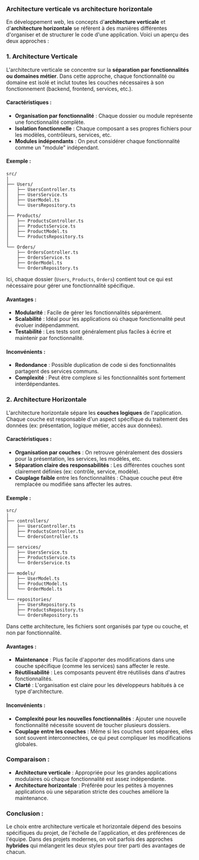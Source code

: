 ### Architecture verticale vs architecture horizontale

En développement web, les concepts d'**architecture verticale** et d'**architecture horizontale** se réfèrent à des manières différentes d'organiser et de structurer le code d'une application. Voici un aperçu des deux approches :

### 1. **Architecture Verticale**
L'architecture verticale se concentre sur la **séparation par fonctionnalités ou domaines métier**. Dans cette approche, chaque fonctionnalité ou domaine est isolé et inclut toutes les couches nécessaires à son fonctionnement (backend, frontend, services, etc.). 

#### **Caractéristiques :**
- **Organisation par fonctionnalité** : Chaque dossier ou module représente une fonctionnalité complète.
- **Isolation fonctionnelle** : Chaque composant a ses propres fichiers pour les modèles, contrôleurs, services, etc.
- **Modules indépendants** : On peut considérer chaque fonctionnalité comme un "module" indépendant.
  
#### **Exemple** :
```
src/
│
├── Users/
│   ├── UsersController.ts
│   ├── UsersService.ts
│   ├── UserModel.ts
│   └── UsersRepository.ts
│
├── Products/
│   ├── ProductsController.ts
│   ├── ProductsService.ts
│   ├── ProductModel.ts
│   └── ProductsRepository.ts
│
└── Orders/
    ├── OrdersController.ts
    ├── OrdersService.ts
    ├── OrderModel.ts
    └── OrdersRepository.ts
```
Ici, chaque dossier (`Users`, `Products`, `Orders`) contient tout ce qui est nécessaire pour gérer une fonctionnalité spécifique.

#### **Avantages :**
- **Modularité** : Facile de gérer les fonctionnalités séparément.
- **Scalabilité** : Idéal pour les applications où chaque fonctionnalité peut évoluer indépendamment.
- **Testabilité** : Les tests sont généralement plus faciles à écrire et maintenir par fonctionnalité.

#### **Inconvénients :**
- **Redondance** : Possible duplication de code si des fonctionnalités partagent des services communs.
- **Complexité** : Peut être complexe si les fonctionnalités sont fortement interdépendantes.

### 2. **Architecture Horizontale**
L'architecture horizontale sépare les **couches logiques** de l'application. Chaque couche est responsable d'un aspect spécifique du traitement des données (ex: présentation, logique métier, accès aux données).

#### **Caractéristiques :**
- **Organisation par couches** : On retrouve généralement des dossiers pour la présentation, les services, les modèles, etc.
- **Séparation claire des responsabilités** : Les différentes couches sont clairement définies (ex: contrôle, service, modèle).
- **Couplage faible** entre les fonctionnalités : Chaque couche peut être remplacée ou modifiée sans affecter les autres.

#### **Exemple** :
```
src/
│
├── controllers/
│   ├── UsersController.ts
│   ├── ProductsController.ts
│   └── OrdersController.ts
│
├── services/
│   ├── UsersService.ts
│   ├── ProductsService.ts
│   └── OrdersService.ts
│
├── models/
│   ├── UserModel.ts
│   ├── ProductModel.ts
│   └── OrderModel.ts
│
└── repositories/
    ├── UsersRepository.ts
    ├── ProductsRepository.ts
    └── OrdersRepository.ts
```
Dans cette architecture, les fichiers sont organisés par type ou couche, et non par fonctionnalité.

#### **Avantages :**
- **Maintenance** : Plus facile d'apporter des modifications dans une couche spécifique (comme les services) sans affecter le reste.
- **Réutilisabilité** : Les composants peuvent être réutilisés dans d'autres fonctionnalités.
- **Clarté** : L'organisation est claire pour les développeurs habitués à ce type d'architecture.

#### **Inconvénients :**
- **Complexité pour les nouvelles fonctionnalités** : Ajouter une nouvelle fonctionnalité nécessite souvent de toucher plusieurs dossiers.
- **Couplage entre les couches** : Même si les couches sont séparées, elles sont souvent interconnectées, ce qui peut compliquer les modifications globales.

### **Comparaison :**
- **Architecture verticale** : Appropriée pour les grandes applications modulaires où chaque fonctionnalité est assez indépendante.
- **Architecture horizontale** : Préférée pour les petites à moyennes applications où une séparation stricte des couches améliore la maintenance.

### **Conclusion :**
Le choix entre architecture verticale et horizontale dépend des besoins spécifiques du projet, de l'échelle de l'application, et des préférences de l'équipe. Dans des projets modernes, on voit parfois des approches **hybrides** qui mélangent les deux styles pour tirer parti des avantages de chacun.